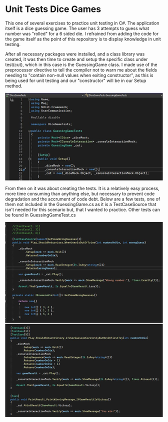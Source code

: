 # Unit Tests Dice Games
This one of several exercises to practice unit testing in C#. The application itself is a dice guessing game. The user has 3 attempts to guess what number was "rolled" for a 6 sided die. I refrained from adding the code for the game itself as the point of this repository is to display knowledge in unit testing.  

After all necessary packages were installed, and a class library was created, it was then time to create and setup the specific class under test(cut), which in this case is the GuessingGame class. I made use of the preprocessor directive to tell the compiler not to warn me about the fields needing to "contain non-null values when exiting constructor", as this is being used for unit testing and our "constructor" will be in our Setup method.

![Setup](./Screenshots/DiceGameTestsSetup.JPG)

From then on it was about creating the tests. It is a relatively easy process, more time consuming than anything else, but necessary to prevent code degradation and the accrument of code debt.
Below are a few tests, one of them not included in the GuessingGame.cs as it is a TestCaseSource that isn't needed for this scenario but, that I wanted to practice. Other tests can be found in GuessingGameTest.cs  

![Setup](./Screenshots/TestCaseSourceDiceGame.JPG)  
![Setup](./Screenshots/TestCaseAndTest.JPG)

